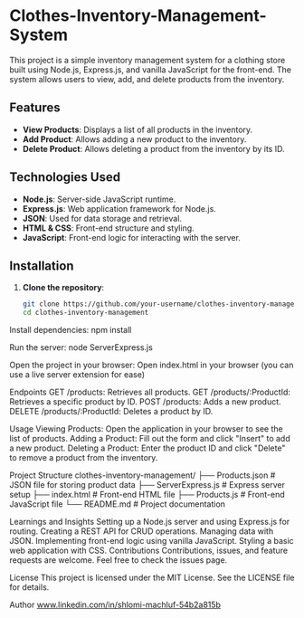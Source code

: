 # Clothes-Inventory-Management-System
This project is a simple inventory management system for a clothing store built using Node.js, Express.js, and vanilla JavaScript for the front-end. The system allows users to view, add, and delete products from the inventory.


## Features

- **View Products**: Displays a list of all products in the inventory.
- **Add Product**: Allows adding a new product to the inventory.
- **Delete Product**: Allows deleting a product from the inventory by its ID.

## Technologies Used

- **Node.js**: Server-side JavaScript runtime.
- **Express.js**: Web application framework for Node.js.
- **JSON**: Used for data storage and retrieval.
- **HTML & CSS**: Front-end structure and styling.
- **JavaScript**: Front-end logic for interacting with the server.

## Installation

1. **Clone the repository**:
   ```bash
   git clone https://github.com/your-username/clothes-inventory-management.git
   cd clothes-inventory-management

Install dependencies:
npm install

Run the server:
node ServerExpress.js

Open the project in your browser:
Open index.html in your browser (you can use a live server extension for ease)


Endpoints
GET /products: Retrieves all products.
GET /products/:ProductId: Retrieves a specific product by ID.
POST /products: Adds a new product.
DELETE /products/:ProductId: Deletes a product by ID.

Usage
Viewing Products: Open the application in your browser to see the list of products.
Adding a Product: Fill out the form and click "Insert" to add a new product.
Deleting a Product: Enter the product ID and click "Delete" to remove a product from the inventory.

Project Structure
clothes-inventory-management/
├── Products.json       # JSON file for storing product data
├── ServerExpress.js    # Express server setup
├── index.html          # Front-end HTML file
├── Products.js         # Front-end JavaScript file
└── README.md           # Project documentation

Learnings and Insights
Setting up a Node.js server and using Express.js for routing.
Creating a REST API for CRUD operations.
Managing data with JSON.
Implementing front-end logic using vanilla JavaScript.
Styling a basic web application with CSS.
Contributions
Contributions, issues, and feature requests are welcome. Feel free to check the issues page.

License
This project is licensed under the MIT License. See the LICENSE file for details.

Author
www.linkedin.com/in/shlomi-machluf-54b2a815b


   
